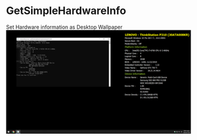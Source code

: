 # GetSimpleHardwareInfo

Set Hardware information as Desktop Wallpaper  
![Screenshot](./Screenshot.png)
